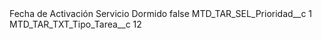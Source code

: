 <?xml version="1.0" encoding="UTF-8"?>
<CustomMetadata xmlns="http://soap.sforce.com/2006/04/metadata" xmlns:xsi="http://www.w3.org/2001/XMLSchema-instance" xmlns:xsd="http://www.w3.org/2001/XMLSchema">
    <label>Fecha de Activación Servicio Dormido</label>
    <protected>false</protected>
    <values>
        <field>MTD_TAR_SEL_Prioridad__c</field>
        <value xsi:type="xsd:string">1</value>
    </values>
    <values>
        <field>MTD_TAR_TXT_Tipo_Tarea__c</field>
        <value xsi:type="xsd:string">12</value>
    </values>
</CustomMetadata>
